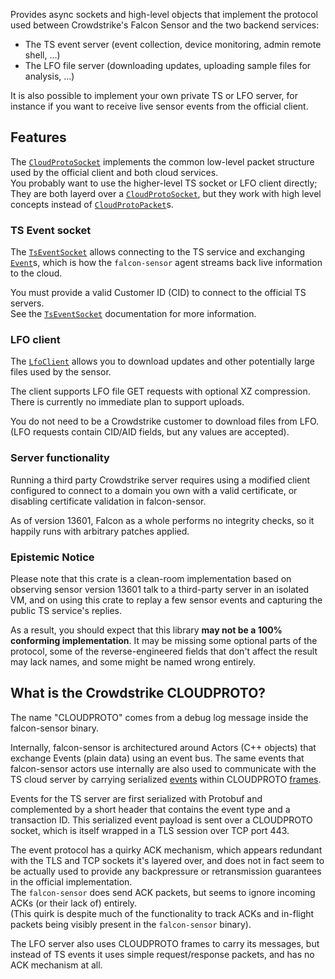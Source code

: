 Provides async sockets and high-level objects that implement the protocol
used between Crowdstrike's Falcon Sensor and the two backend services:
- The TS event server (event collection, device monitoring, admin remote shell, ...)
- The LFO file server (downloading updates, uploading sample files for analysis, ...)

It is also possible to implement your own private TS or LFO server,
for instance if you want to receive live sensor events from the official client.

## Features

The [`CloudProtoSocket`](framing::CloudProtoSocket) implements the common low-level packet structure
used by the official client and both cloud services.    
You probably want to use the higher-level TS socket or LFO client directly;
They are both layerd over a [`CloudProtoSocket`](framing::CloudProtoSocket),
but they work with high level concepts instead of [`CloudProtoPacket`](framing::CloudProtoPacket)s.

### TS Event socket

The [`TsEventSocket`](services::ts::TsEventSocket) allows connecting to the TS service
and exchanging [`Event`](services::ts::Event)s,
which is how the `falcon-sensor` agent streams back live information to the cloud.

You must provide a valid Customer ID (CID) to connect to the official TS servers.  
See the [`TsEventSocket`](services::ts::TsEventSocket) documentation for more information.

### LFO client

The [`LfoClient`](services::lfo::LfoClient) allows you to download updates and other potentially large files used by the sensor.

The client supports LFO file GET requests with optional XZ compression.  
There is currently no immediate plan to support uploads.

You do not need to be a Crowdstrike customer to download files from LFO.  
(LFO requests contain CID/AID fields, but any values are accepted).

### Server functionality

Running a third party Crowdstrike server requires using a modified client configured
to connect to a domain you own with a valid certificate,
or disabling certificate validation in falcon-sensor.

As of version 13601, Falcon as a whole performs no integrity checks, so it happily runs with arbitrary patches applied.

### Epistemic Notice

Please note that this crate is a clean-room implementation based on observing sensor version 13601
talk to a third-party server in an isolated VM,
and on using this crate to replay a few sensor events and capturing the public TS service's replies.

As a result, you should expect that this library **may not be a 100% conforming implementation**.
It may be missing some optional parts of the protocol, some of the reverse-engineered fields that
don't affect the result may lack names, and some might be named wrong entirely.

## What is the Crowdstrike CLOUDPROTO?

The name "CLOUDPROTO" comes from a debug log message inside the falcon-sensor binary.

Internally, falcon-sensor is architectured around Actors (C++ objects) that exchange
Events (plain data) using an event bus.
The same events that falcon-sensor actors use internally are also used to communicate with the TS cloud server
by carrying serialized [events](services::ts::Event) within CLOUDPROTO [frames](framing::CloudProtoPacket).

Events for the TS server are first serialized with Protobuf and complemented by
a short header that contains the event type and a transaction ID.
This serialized event payload is sent over a CLOUDPROTO socket, which is itself wrapped
in a TLS session over TCP port 443.

The event protocol has a quirky ACK mechanism, which appears redundant with the TLS and TCP sockets
it's layered over, and does not in fact seem to be actually used to provide any backpressure
or retransmission guarantees in the official implementation.  
The `falcon-sensor` does send ACK packets, but seems to ignore incoming ACKs (or their lack of) entirely.  
(This quirk is despite much of the functionality to track ACKs and in-flight packets
being visibly present in the `falcon-sensor` binary).

The LFO server also uses CLOUDPROTO frames to carry its messages,
but instead of TS events it uses simple request/response packets,
and has no ACK mechanism at all.
